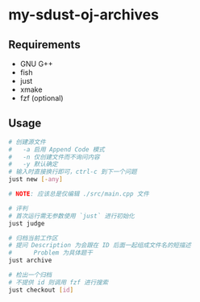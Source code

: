 # my-sdust-oj-archives

## Requirements

- GNU G++
- fish
- just
- xmake
- fzf (optional)

## Usage

```sh
# 创建源文件
#   -a 启用 Append Code 模式
#   -n 仅创建文件而不询问内容
#   -y 默认确定
# 输入时直接换行即可，ctrl-c 到下一个问题
just new [-any]

# NOTE: 应该总是仅编辑 ./src/main.cpp 文件

# 评判
# 首次运行需无参数使用 `just` 进行初始化
just judge

# 归档当前工作区
# 提问 Description 为会跟在 ID 后面一起组成文件名的短描述
#      Problem 为具体题干
just archive

# 检出一个归档
# 不提供 id 则调用 fzf 进行搜索
just checkout [id]
```
